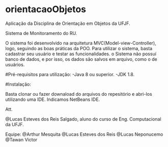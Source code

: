 # orientacaoObjetos
Aplicação da Disciplina de Orientação em Objetos da UFJF.

Sistema de Monitoramento do RU.

O sistema foi desenvolvido na arquitetura MVC(Model-view-Controller), logo, seguindo as boas práticas da POO.
Para utilizar o sistema, basta cadastrar seu usuário e testar as funcionalidades.
o Sistema não possuí banco de dados, e por isso, os dados são salvos em arquivo, como o de usuários.



#Pré-requisitos para utilização:
-Java 8 ou superior.
-JDK 1.8.

#Instalação:

Basta clonar ou fazer downaload do arquivos do repesitório e abri-los utilizando uma IDE.
Indicamos NetBeans IDE.

Att.

@Lucas Esteves dos Reis Salgado, aluno do curso de Eng. Computacional da UFJF.

Equipe:
@Arthur Mesquita
@Lucas Esteves dos Reis
@Lucas Neponucemo
@Tawan Victor